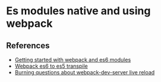# Es modules native and using webpack

## References
* [Getting started with webpack and es6 modules](https://medium.com/@svinkle/getting-started-with-webpack-and-es6-modules-c465d053d988)
* [Webpack es6 to es5 transpile](https://medium.com/@zural143/basic-webpack-4-and-es5-to-es6-transpiler-using-babel-dc66e72c86c6)
* [Burning questions about webpack-dev-server live reload](https://medium.com/code-oil/burning-questions-with-answers-to-why-webpack-dev-server-live-reload-does-not-work-6d6390277920)